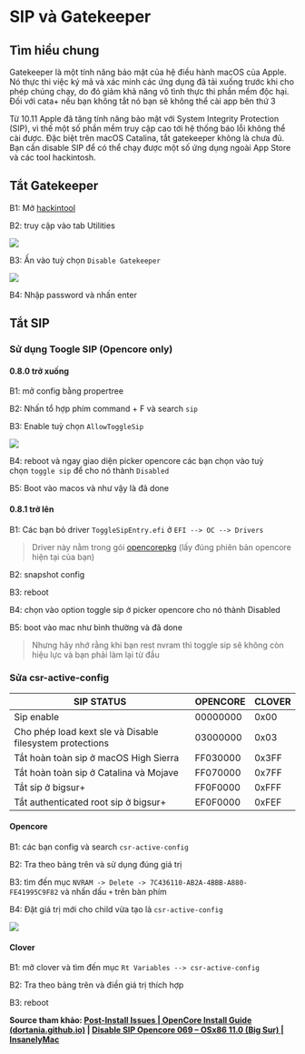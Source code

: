 # SIP và Gatekeeper

## Tìm hiểu chung

Gatekeeper là một tính năng bảo mật của hệ điều hành macOS của Apple. Nó thực thi việc ký mã và xác minh các ứng dụng đã tải xuống trước khi cho phép chúng chạy, do đó giảm khả năng vô tình thực thi phần mềm độc hại. Đối với cata+ nếu bạn không tắt nó bạn sẽ không thể cài app bên thứ 3

Từ 10.11 Apple đã tăng tính năng bảo mật với System Integrity Protection (SIP), vì thế một số phần mềm truy cập cao tới hệ thống báo lỗi không thể cài được. Đặc biệt trên macOS Catalina, tắt gatekeeper không là chưa đủ. Bạn cần disable SIP để có thể chạy được một số ứng dụng ngoài App Store và các tool hackintosh.

## Tắt Gatekeeper

B1: Mở [hackintool](https://github.com/headkaze/Hackintool)

B2: truy cập vào tab Utilities

![](https://i.imgur.com/c7Uqxul.png)

B3: Ấn vào tuỳ chọn `Disable Gatekeeper`

![](https://i.imgur.com/j8l2SQD.png)

B4: Nhập password và nhấn enter

## Tắt SIP

### Sử dụng Toogle SIP (Opencore only)

#### 0.8.0 trở xuống

B1: mở config bằng propertree

B2: Nhấn tổ hợp phím command + F và search `sip`

B3: Enable tuỳ chọn `AllowToggleSip`

![](https://i.imgur.com/j9PjBBy.png)

B4: reboot và ngay giao diện picker opencore các bạn chọn vào tuỳ chọn `toggle sip` để cho nó thành `Disabled`

B5: Boot vào macos và như vậy là đã done

#### 0.8.1 trở lên

B1: Các bạn bỏ driver `ToggleSipEntry.efi` ở `EFI --> OC --> Drivers`

> Driver này nằm trong gói [opencorepkg](https://github.com/acidanthera/OpenCorePkg/releases) (lấy đúng phiên bản opencore hiện tại của bạn)

B2: snapshot config

B3: reboot

B4: chọn vào option toggle sip ở picker opencore cho nó thành Disabled

B5: boot vào mac như bình thường và đã done

> Nhưng hãy nhớ rằng khi bạn rest nvram thì toggle sip sẽ không còn hiệu lực và bạn phải làm lại từ đầu

### Sửa csr-active-config

| SIP STATUS                                               | OPENCORE | CLOVER |
| -------------------------------------------------------- | -------- | ------ |
| Sip enable                                               | 00000000 | 0x00   |
| Cho phép load kext sle và Disable filesystem protections | 03000000 | 0x03   |
| Tắt hoàn toàn sip ở macOS High Sierra                    | FF030000 | 0x3FF  |
| Tắt hoàn toàn sip ở Catalina và Mojave                   | FF070000 | 0x7FF  |
| Tắt sip ở bigsur+                                        | FF0F0000 | 0xFFF  |
| Tắt authenticated root sip ở bigsur+                     | EF0F0000 | 0xFEF  |

#### Opencore

B1: các bạn config và search `csr-active-config`

B2: Tra theo bảng trên và sử dụng đúng giá trị

B3: tìm đến mục `NVRAM -> Delete -> 7C436110-AB2A-4BBB-A880-FE41995C9F82` và nhấn dấu `+` trên bàn phím

B4: Đặt giá trị mới cho child vừa tạo là `csr-active-config`

![](https://dortania.github.io/OpenCore-Install-Guide/assets/img/sip.904350e6.png)

#### Clover

B1: mở clover và tìm đến mục `Rt Variables --> csr-active-config`

B2: Tra theo bảng trên và điền giá trị thích hợp

B3: reboot

**Source tham khảo: [Post-Install Issues | OpenCore Install Guide (dortania.github.io)](https://dortania.github.io/OpenCore-Install-Guide/troubleshooting/extended/post-issues.html#disabling-sip) | [Disable SIP Opencore 069 – OSx86 11.0 (Big Sur) | InsanelyMac](https://www.insanelymac.com/forum/topic/348187-disable-sip-opencore-069/)**
